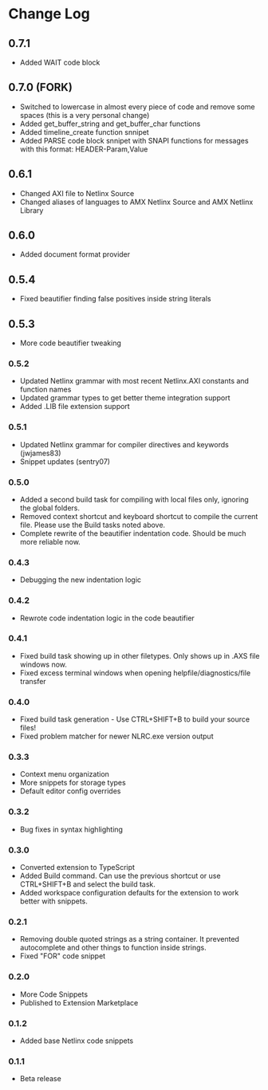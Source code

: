 # Change Log

## 0.7.1
- Added WAIT code block

## 0.7.0 (FORK)
- Switched to lowercase in almost every piece of code and remove some spaces (this is a very personal change)
- Added get_buffer_string and get_buffer_char functions
- Added timeline_create function snnipet
- Added PARSE code block snnipet with SNAPI functions for messages with this format: HEADER-Param,Value

## 0.6.1
- Changed AXI file to Netlinx Source
- Changed aliases of languages to AMX Netlinx Source and AMX Netlinx Library

## 0.6.0
- Added document format provider

## 0.5.4
- Fixed beautifier finding false positives inside string literals

## 0.5.3
- More code beautifier tweaking

### 0.5.2
- Updated Netlinx grammar with most recent Netlinx.AXI constants and function names
- Updated grammar types to get better theme integration support
- Added .LIB file extension support

### 0.5.1
- Updated Netlinx grammar for compiler directives and keywords (jwjames83)
- Snippet updates (sentry07)

### 0.5.0
- Added a second build task for compiling with local files only, ignoring the global folders.
- Removed context shortcut and keyboard shortcut to compile the current file. Please use the Build tasks noted above.
- Complete rewrite of the beautifier indentation code. Should be much more reliable now.

### 0.4.3
- Debugging the new indentation logic

### 0.4.2
- Rewrote code indentation logic in the code beautifier

### 0.4.1
- Fixed build task showing up in other filetypes. Only shows up in .AXS file windows now.
- Fixed excess terminal windows when opening helpfile/diagnostics/file transfer

### 0.4.0
- Fixed build task generation - Use CTRL+SHIFT+B to build your source files!
- Fixed problem matcher for newer NLRC.exe version output

### 0.3.3
- Context menu organization
- More snippets for storage types
- Default editor config overrides

### 0.3.2
- Bug fixes in syntax highlighting

### 0.3.0
- Converted extension to TypeScript
- Added Build command. Can use the previous shortcut or use CTRL+SHIFT+B and select the build task.
- Added workspace configuration defaults for the extension to work better with snippets.

### 0.2.1
- Removing double quoted strings as a string container. It prevented autocomplete and other things to function inside strings.
- Fixed "FOR" code snippet

### 0.2.0
- More Code Snippets
- Published to Extension Marketplace

### 0.1.2
- Added base Netlinx code snippets

### 0.1.1
- Beta release
